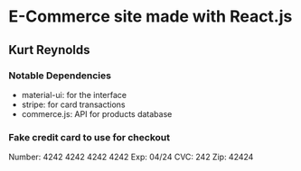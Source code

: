 # E-Commerce site made with React.js

## Kurt Reynolds

### Notable Dependencies

- material-ui: for the interface
- stripe: for card transactions
- commerce.js: API for products database

### Fake credit card to use for checkout

Number: 4242 4242 4242 4242
Exp: 04/24
CVC: 242
Zip: 42424
